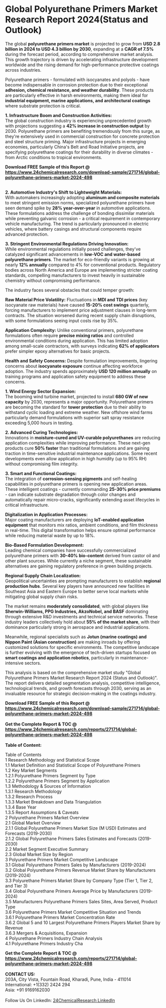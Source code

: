 <h1>Global Polyurethane Primers Market Research Report 2024(Status and Outlook)</h1><p>The global <strong>polyurethane primers market</strong> is projected to grow from <strong>USD 2.8 billion in 2024 to USD 4.3 billion by 2030</strong>, expanding at a <strong>CAGR of 7.5%</strong> during the forecast period, according to comprehensive market analysis. This growth trajectory is driven by accelerating infrastructure development worldwide and the rising demand for high-performance protective coatings across industries.</p><p>Polyurethane primers - formulated with isocyanates and polyols - have become indispensable in corrosion protection due to their exceptional <strong>adhesion, chemical resistance, and weather durability</strong>. These products are particularly effective in harsh environments, making them ideal for <strong>industrial equipment, marine applications, and architectural coatings</strong> where substrate protection is critical.</p><p><strong>1. Infrastructure Boom and Construction Activities:</strong><br>
The global construction industry is experiencing unprecedented growth with projections suggesting a <strong>42% increase in construction output</strong> by 2030. Polyurethane primers are benefiting tremendously from this surge, as they're extensively used in commercial construction for concrete protection and steel structure priming. Major infrastructure projects in emerging economies, particularly China's Belt and Road Initiative projects, are specifying polyurethane coatings for their durability in diverse climates - from Arctic conditions to tropical environments.</p><div><b>Download FREE Sample of this Report @ 
            <a href="https://www.24chemicalresearch.com/download-sample/271714/global-polyurethane-primers-market-2024-498">
            https://www.24chemicalresearch.com/download-sample/271714/global-polyurethane-primers-market-2024-498</a></b></div><br><p><strong>2. Automotive Industry's Shift to Lightweight Materials:</strong><br>
With automakers increasingly adopting <strong>aluminum and composite materials</strong> to meet stringent emission norms, specialized polyurethane primers have seen demand spike by <strong>28% year-over-year</strong> in automotive applications. These formulations address the challenge of bonding dissimilar materials while preventing galvanic corrosion - a critical requirement in contemporary vehicle manufacturing. The trend is particularly pronounced in electric vehicles, where battery casings and structural components require advanced protection.</p><p><strong>3. Stringent Environmental Regulations Driving Innovation:</strong><br>
While environmental regulations initially posed challenges, they've catalyzed significant advancements in <strong>low-VOC and water-based polyurethane primers</strong>. The market for eco-friendly variants is growing at nearly <strong>12% annually</strong> compared to 4% for conventional products. Regulatory bodies across North America and Europe are implementing stricter coating standards, compelling manufacturers to invest heavily in sustainable chemistry without compromising performance.</p><p>The industry faces several obstacles that could temper growth:</p><p><strong>Raw Material Price Volatility:</strong> Fluctuations in <strong>MDI and TDI prices</strong> (key isocyanate raw materials) have caused <strong>15-20% cost swings</strong> quarterly, forcing manufacturers to implement price adjustment clauses in long-term contracts. The situation worsened during recent supply chain disruptions, with some formulations seeing input costs rise by 35%.</p><p><strong>Application Complexity:</strong> Unlike conventional primers, polyurethane formulations often require <strong>precise mixing ratios</strong> and controlled environmental conditions during application. This has limited adoption among small-scale contractors, with surveys indicating <strong>62% of applicators</strong> prefer simpler epoxy alternatives for basic projects.</p><p><strong>Health and Safety Concerns:</strong> Despite formulation improvements, lingering concerns about <strong>isocyanate exposure</strong> continue affecting workforce adoption. The industry spends approximately <strong>USD 120 million annually</strong> on training programs and application safety equipment to address these concerns.</p><p><strong>1. Wind Energy Sector Expansion:</strong><br>
The booming wind turbine market, projected to install <strong>680 GW of new capacity</strong> by 2030, represents a major opportunity. Polyurethane primers are becoming the standard for <strong>tower protection</strong> due to their ability to withstand cyclic loading and extreme weather. New offshore wind farms particularly demand formulations with superior salt spray resistance exceeding 5,000 hours in testing.</p><p><strong>2. Advanced Curing Technologies:</strong><br>
Innovations in <strong>moisture-cured and UV-curable polyurethanes</strong> are reducing application complexities while improving performance. These next-gen products cure <strong>50% faster</strong> than traditional formulations and are gaining traction in time-sensitive industrial maintenance applications. Some recent developments even allow application in high humidity (up to 95% RH) without compromising film integrity.</p><p><strong>3. Smart and Functional Coatings:</strong><br>
The integration of <strong>corrosion-sensing pigments</strong> and self-healing capabilities in polyurethane primers is opening new application areas. These intelligent coatings - currently commanding <strong>25-30% price premiums</strong> - can indicate substrate degradation through color changes and automatically repair micro-cracks, significantly extending asset lifecycles in critical infrastructure.</p><p><strong>Digitalization in Application Processes:</strong><br>
	Major coating manufacturers are deploying <strong>IoT-enabled application equipment</strong> that monitors mix ratios, ambient conditions, and film thickness in real-time. This digital transformation helps ensure optimal performance while reducing material waste by up to 18%.</p><p><strong>Bio-Based Formulation Development:</strong><br>
	Leading chemical companies have successfully commercialized polyurethane primers with <strong>30-40% bio-content</strong> derived from castor oil and other plant sources. While currently a niche segment, these sustainable alternatives are gaining regulatory preference in green building projects.</p><p><strong>Regional Supply Chain Localization:</strong><br>
	Geopolitical uncertainties are prompting manufacturers to establish <strong>regional production hubs</strong>. Several key players have announced new facilities in Southeast Asia and Eastern Europe to better serve local markets while mitigating global supply chain risks.</p><p>The market remains <strong>moderately consolidated</strong>, with global players like <strong>Sherwin-Williams, PPG Industries, AkzoNobel, and BASF</strong> dominating through extensive R&amp;D investments and technical service networks. These industry leaders collectively hold about <strong>55% of the market share</strong>, with their dominance particularly strong in aerospace and industrial applications.</p><p>Meanwhile, regional specialists such as <strong>Jotun (marine coatings) and Nippon Paint (Asian construction)</strong> are making inroads by offering customized solutions for specific environments. The competitive landscape is further evolving with the emergence of tech-driven startups focused on <strong>smart coatings and application robotics</strong>, particularly in maintenance-intensive sectors.</p><p>This analysis is based on the comprehensive market study "Global Polyurethane Primers Market Research Report 2024 (Status and Outlook)". The report delivers detailed segmentation analysis, competitive intelligence, technological trends, and growth forecasts through 2030, serving as an invaluable resource for strategic decision-making in the coatings industry.</p><div><b>Download FREE Sample of this Report @ 
            <a href="https://www.24chemicalresearch.com/download-sample/271714/global-polyurethane-primers-market-2024-498">
            https://www.24chemicalresearch.com/download-sample/271714/global-polyurethane-primers-market-2024-498</a></b></div><br><div><b>Get the Complete Report & TOC @ 
            <a href="https://www.24chemicalresearch.com/reports/271714/global-polyurethane-primers-market-2024-498">
            https://www.24chemicalresearch.com/reports/271714/global-polyurethane-primers-market-2024-498</a></b></div><br>
            <b>Table of Content:</b><p>Table of Contents<br />
1 Research Methodology and Statistical Scope<br />
1.1 Market Definition and Statistical Scope of Polyurethane Primers<br />
1.2 Key Market Segments<br />
1.2.1 Polyurethane Primers Segment by Type<br />
1.2.2 Polyurethane Primers Segment by Application<br />
1.3 Methodology & Sources of Information<br />
1.3.1 Research Methodology<br />
1.3.2 Research Process<br />
1.3.3 Market Breakdown and Data Triangulation<br />
1.3.4 Base Year<br />
1.3.5 Report Assumptions & Caveats<br />
2 Polyurethane Primers Market Overview<br />
2.1 Global Market Overview<br />
2.1.1 Global Polyurethane Primers Market Size (M USD) Estimates and Forecasts (2019-2030)<br />
2.1.2 Global Polyurethane Primers Sales Estimates and Forecasts (2019-2030)<br />
2.2 Market Segment Executive Summary<br />
2.3 Global Market Size by Region<br />
3 Polyurethane Primers Market Competitive Landscape<br />
3.1 Global Polyurethane Primers Sales by Manufacturers (2019-2024)<br />
3.2 Global Polyurethane Primers Revenue Market Share by Manufacturers (2019-2024)<br />
3.3 Polyurethane Primers Market Share by Company Type (Tier 1, Tier 2, and Tier 3)<br />
3.4 Global Polyurethane Primers Average Price by Manufacturers (2019-2024)<br />
3.5 Manufacturers Polyurethane Primers Sales Sites, Area Served, Product Type<br />
3.6 Polyurethane Primers Market Competitive Situation and Trends<br />
3.6.1 Polyurethane Primers Market Concentration Rate<br />
3.6.2 Global 5 and 10 Largest Polyurethane Primers Players Market Share by Revenue<br />
3.6.3 Mergers & Acquisitions, Expansion<br />
4 Polyurethane Primers Industry Chain Analysis<br />
4.1 Polyurethane Primers Industry Cha</p><div><b>Get the Complete Report & TOC @ 
            <a href="https://www.24chemicalresearch.com/reports/271714/global-polyurethane-primers-market-2024-498">
            https://www.24chemicalresearch.com/reports/271714/global-polyurethane-primers-market-2024-498</a></b></div><br><b>CONTACT US:</b><br>
            203A, City Vista, Fountain Road, Kharadi, Pune, India - 411014<br>
            International: +1(332) 2424 294<br>
            Asia: +91 9169162030 <br><br>
            Follow Us On LinkedIn: <a href="https://www.linkedin.com/company/24chemicalresearch/">24ChemicalResearch LinkedIn</a>